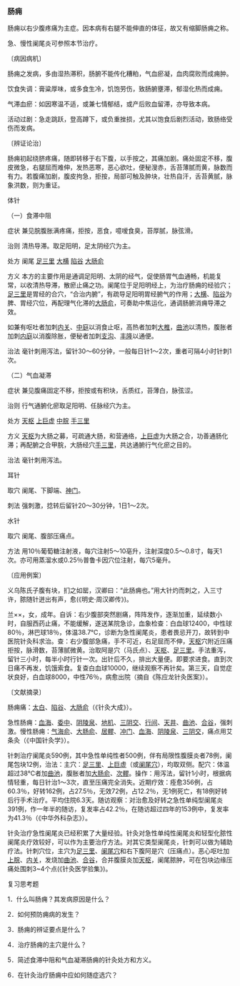 ### 肠痈

肠痈以右少腹疼痛为主症。因本病有右腿不能伸直的体征，故又有缩脚肠痈之称。

急、慢性阑尾炎可参照本节治疗。

〔病因病机〕

肠痈之发病，多由湿热滞积，肠腑不能传化糟粕，气血瘀凝，血肉腐败而成痈肿。

饮食失调：膏粱厚味，或多食生冷，饥饱劳伤，致肠腑壅滞，郁湿化热而成痈。

气滞血瘀：如因寒温不适，或兼七情郁结，或产后败血留滞，亦导致本病。

活动过剧：急走跳跃，登高蹲下，或负重挫损，尤其以饱食后剧烈活动，致肠络受伤而发病。

〔辨证论治〕

肠痈初起绕脐疼痛，随即转移于右下腹，以手按之，其痛加剧。痛处固定不移，腹皮微急，右腿屈而难伸，发热恶寒，恶心欲吐，便秘溲赤，舌苔薄腻而黄，脉数而有力。若腹痛加剧，腹皮拘急，拒按，局部可触及肿块，壮热自汗，舌苔黄腻，脉象洪数，则为重证。

体针

（一）食滞中阻

症状  兼见脘腹胀满疼痛，拒按，恶食，噫嗳食臭，苔厚腻，脉弦滑。

治则  清热导滞。取足阳明，足太阴经穴为主。

处方  阑尾  [足三里](https://www.gmzyjc.com/read/zjs/zjs3.1.1-3-0.1.3.3.36.md)  [大横](https://www.gmzyjc.com/read/zjs/zjs3.1.4-6-0.0.1.3.15.md)  [陷谷](https://www.gmzyjc.com/read/zjs/zjs3.1.1-3-0.1.3.3.43.md)  [大肠俞](https://www.gmzyjc.com/read/zjs/zjs3.1.7-8-0.0.1.3.25.md)

方义  本方的主要作用是通调足阳明、太阴的经气，促使肠胃气血通畅，机能复常，以收清热导滞，散瘀止痛之功。阑尾位于足阳明经上，为治疗肠痈的经验穴；[足三里](https://www.gmzyjc.com/read/zjs/zjs3.1.1-3-0.1.3.3.36.md)是胃经的合穴，“合治内腑”，有疏导足阳明胃经腑气的作用；[大横](https://www.gmzyjc.com/read/zjs/zjs3.1.4-6-0.0.1.3.15.md)、[陷谷](https://www.gmzyjc.com/read/zjs/zjs3.1.1-3-0.1.3.3.43.md)为脾、胃经穴位，再配理气化滞的[大肠俞](https://www.gmzyjc.com/read/zjs/zjs3.1.7-8-0.0.1.3.25.md)，可奏助中焦运化，通调肠腑消痈导滞之效。

如兼有呕吐者加刺[内关](https://www.gmzyjc.com/read/zjs/zjs3.1.9-12-0.0.1.3.6.md)、[中庭](https://www.gmzyjc.com/read/zjs/zjs3.2.1-0.1.1.3.15.md)以消食止呕，高热者加刺[大椎](https://www.gmzyjc.com/read/zjs/zjs3.2.2-0.0.1.3.14.md)，[曲池](https://www.gmzyjc.com/read/zjs/zjs3.1.1-3-0.1.2.3.11.md)以清热，腹胀者加刺[内庭](https://www.gmzyjc.com/read/zjs/zjs3.1.1-3-0.1.3.3.44.md)以消腹除胀，便秘者加刺[支沟](https://www.gmzyjc.com/read/zjs/zjs3.1.9-12-0.0.2.3.6.md)、[丰隆](https://www.gmzyjc.com/read/zjs/zjs3.1.1-3-0.1.3.3.40.md)以通便。

治法  毫针刺用泻法，留针30～60分钟，一般每日针1～2次，重者可隔4小时针刺1次。

（二）气血凝滞

症状  兼见腹痛固定不移，拒按或有积块，舌质红，苔薄白，脉弦涩。

治则  行气通腑化瘀取足阳明、任脉经穴为主。

处方  [天枢](https://www.gmzyjc.com/read/zjs/zjs3.1.1-3-0.1.3.3.25.md) [上巨虚](https://www.gmzyjc.com/read/zjs/zjs3.1.1-3-0.1.3.3.37.md)  [中脘](https://www.gmzyjc.com/read/zjs/zjs3.2.1-0.1.1.3.11.md)  [手三里](https://www.gmzyjc.com/read/zjs/zjs3.1.1-3-0.1.2.3.10.md)

方义  [天枢](https://www.gmzyjc.com/read/zjs/zjs3.1.1-3-0.1.3.3.25.md)为大肠之募，可疏通大肠，和营通络，[上巨虚](https://www.gmzyjc.com/read/zjs/zjs3.1.1-3-0.1.3.3.37.md)为大肠之合，功善通肠化滞；再配腑之合甲脘，大肠经穴[手三里](https://www.gmzyjc.com/read/zjs/zjs3.1.1-3-0.1.2.3.10.md)，共达通腑行气化瘀之目的。

治法  毫针刺用泻法。

耳针

取穴  阑尾、下脚端、[神门](https://www.gmzyjc.com/read/zjs/zjs3.1.4-6-0.0.2.3.7.md)。

刺法  强刺激，捻转后留针20～30分钟，1日1～2次。

水针

取穴  阑尾、腹部压痛点。

方法  用10％葡萄糖注射液，每穴注射5～10亳升，注射深度0.5～0.8寸，每天1次。亦可用蒸溜水或0.25％普鲁卡因穴位注射，每穴5毫升。

〔应用例案〕

义乌陈氏子腹有块，扪之如罂，汉卿曰：“此肠痈也。”用大针灼而刺之，入三寸许，脓随针迸出有声，愈(《明史·周汉卿传》)。

兰××，女，成年。自诉：右少腹部突然剧痛，阵阵发作，逐渐加重，延续数小时，自服西药止痛，不能缓解，遂送某院急诊，血象检查：白血球12400，中性球80％，淋巴球18％，体温38.7℃，诊断为急性阑尾炎，患者畏忌开刀，故转到中医院针灸科求治。查：右少腹部急痛，手不可近，右足屈而不伸，[天枢](https://www.gmzyjc.com/read/zjs/zjs3.1.1-3-0.1.3.3.25.md)穴附近压痛拒按，脉滑数，苔薄腻微黄。治取阿是穴（马氏点）、[天枢](https://www.gmzyjc.com/read/zjs/zjs3.1.1-3-0.1.3.3.25.md)、[足三里](https://www.gmzyjc.com/read/zjs/zjs3.1.1-3-0.1.3.3.36.md)。手法重泻，留针三小时，每半小时行针一次。出针后不久，排出大量便。即要求进食。直到次日痛不再发，饥饿索食。复查白血球10000，继续观察不再针矣。第三天，自觉症状良好，白血球8000，中性76％，病愈出院（摘自《陈应龙针灸医案》）。

〔文献摘录〕

肠痈痛：[太白](https://www.gmzyjc.com/read/zjs/zjs3.1.4-6-0.0.1.3.3.md)、[陷谷](https://www.gmzyjc.com/read/zjs/zjs3.1.1-3-0.1.3.3.43.md)、[大肠俞](https://www.gmzyjc.com/read/zjs/zjs3.1.7-8-0.0.1.3.25.md)（《针灸大成》）。

急性肠痈：[血海](https://www.gmzyjc.com/read/zjs/zjs3.1.4-6-0.0.1.3.10.md)、[委中](https://www.gmzyjc.com/read/zjs/zjs3.1.7-8-0.0.1.3.40.md)、[阴陵泉](https://www.gmzyjc.com/read/zjs/zjs3.1.4-6-0.0.1.3.9.md)、[地机](https://www.gmzyjc.com/read/zjs/zjs3.1.4-6-0.0.1.3.8.md)、[三阴交](https://www.gmzyjc.com/read/zjs/zjs3.1.4-6-0.0.1.3.6.md)、[行间](https://www.gmzyjc.com/read/zjs/zjs3.1.9-12-0.0.4.3.2.md)、[天井](https://www.gmzyjc.com/read/zjs/zjs3.1.9-12-0.0.2.3.10.md)、[曲池](https://www.gmzyjc.com/read/zjs/zjs3.1.1-3-0.1.2.3.11.md)、[合谷](https://www.gmzyjc.com/read/zjs/zjs3.1.1-3-0.1.2.3.4.md)，强刺激。慢性肠痈：[气海俞](https://www.gmzyjc.com/read/zjs/zjs3.1.7-8-0.0.1.3.24.md)、[大肠俞](https://www.gmzyjc.com/read/zjs/zjs3.1.7-8-0.0.1.3.25.md)、[居髎](https://www.gmzyjc.com/read/zjs/zjs3.1.9-12-0.0.3.3.29.md)、[冲门](https://www.gmzyjc.com/read/zjs/zjs3.1.4-6-0.0.1.3.12.md)、[血海](https://www.gmzyjc.com/read/zjs/zjs3.1.4-6-0.0.1.3.10.md)、[阴陵泉](https://www.gmzyjc.com/read/zjs/zjs3.1.4-6-0.0.1.3.9.md)、[三阴交](https://www.gmzyjc.com/read/zjs/zjs3.1.4-6-0.0.1.3.6.md)，痛点用艾条灸（《中国针灸学》）。

针刺治疗阑尾炎590例，其中急性单纯性者500例，伴有局限性腹膜炎者78例，阑尾包块12例，治法：主穴：[足三里](https://www.gmzyjc.com/read/zjs/zjs3.1.1-3-0.1.3.3.36.md)、[上巨虚](https://www.gmzyjc.com/read/zjs/zjs3.1.1-3-0.1.3.3.37.md)（或[阑尾穴](https://www.gmzyjc.com/read/zjs/zjs3.4-0.1.4.11.0.md)），均取双侧。配穴：体温超过38℃者加[曲池](https://www.gmzyjc.com/read/zjs/zjs3.1.1-3-0.1.2.3.11.md)，腹胀者加[大肠俞](https://www.gmzyjc.com/read/zjs/zjs3.1.7-8-0.0.1.3.25.md)、[次髎](https://www.gmzyjc.com/read/zjs/zjs3.1.7-8-0.0.1.3.32.md)。操作：用泻法，留针1小时，根据病情轻重，每日针治1～3次，直至压痛完全消失。近期疗效：痊愈356例，占60.3％，好转162例，占27.5％，无效72例，占12.2％，无1例死亡，有18例好转后行手术治疗。平均住院6.3天。随访观察：对治愈及好转之急性单纯型阑尾炎391例，作一年半的随访，复发率占42.2％，在随访超过四年的153例中，复发率为41.3％（《中华外科杂志》）。

针灸治疗急性阑尾炎已经积累了大量经验。针灸对急性单纯性阑尾炎和轻型化脓性阑尾炎疗效较好，可以作为主要治疗方法。对其它类型阑尾炎，针刺可以做为辅助疗法。针刺穴位，主穴为[足三里](https://www.gmzyjc.com/read/zjs/zjs3.1.1-3-0.1.3.3.36.md)、[阑尾穴](https://www.gmzyjc.com/read/zjs/zjs3.4-0.1.4.11.0.md)和右下腹阿是穴（压痛点）。恶心呕吐加[上脘](https://www.gmzyjc.com/read/zjs/zjs3.2.1-0.1.1.3.12.md)、[内关](https://www.gmzyjc.com/read/zjs/zjs3.1.9-12-0.0.1.3.6.md)，发烧加[曲池](https://www.gmzyjc.com/read/zjs/zjs3.1.1-3-0.1.2.3.11.md)、[合谷](https://www.gmzyjc.com/read/zjs/zjs3.1.1-3-0.1.2.3.4.md)，合并腹膜炎加[天枢](https://www.gmzyjc.com/read/zjs/zjs3.1.1-3-0.1.3.3.25.md)，阑尾脓肿，可在包块边缘压痛处围刺3~4个点(《针灸医学验集》)。

复习思考题

1．什么叫肠痈？其发病原因是什么？

2．如何预防痈病的发生？

3．肠痈的辨证要点是什么？

4．治疗肠痈的主穴是什么？

5．简述食滞中阻和气血凝滞肠痈的针灸处方和方义。

6．在针灸治疗肠痈中应如何随症选穴？
